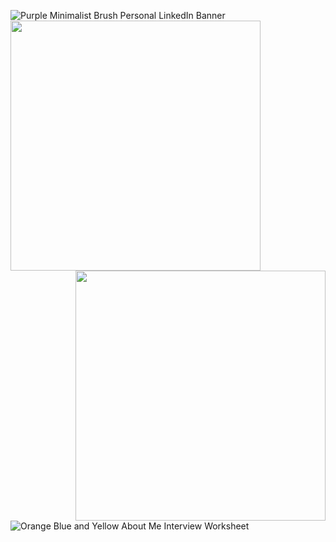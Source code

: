 ![Purple Minimalist Brush Personal LinkedIn Banner](https://user-images.githubusercontent.com/72257400/147883960-a9234356-e0e4-429a-9c42-86dba6434c1d.gif)
<img align="left" width="400" height="400" src="https://user-images.githubusercontent.com/72257400/147908642-eda7a7e6-be64-4e1f-a95f-22cdd965415b.png"><img align="right" width="400" height="400" src="https://user-images.githubusercontent.com/72257400/147908651-510b7651-2db0-4746-8f96-c194bb452e1d.png">











![Orange Blue and Yellow About Me Interview Worksheet](https://user-images.githubusercontent.com/72257400/147931187-f20514bd-8667-4e4b-a020-72eb008f58b5.gif)




<!--
**yatharthagr7/yatharthagr7** is a ✨ _special_ ✨ repository because its `README.md` (this file) appears on your GitHub profile.

Here are some ideas to get you started:

- 🔭 I’m currently working on ...
- 🌱 I’m currently learning ...
- 👯 I’m looking to collaborate on ...
- 🤔 I’m looking for help with ...
- 💬 Ask me about ...
- 📫 How to reach me: ...
- 😄 Pronouns: ...
- ⚡ Fun fact: ...
-->
